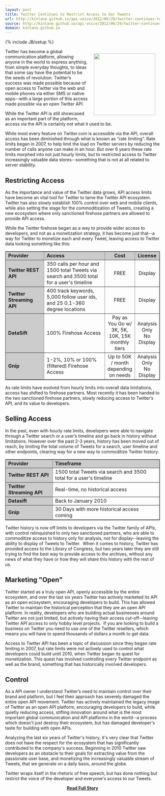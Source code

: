 ```yaml
---
layout: post
title: Twitter Continues to Restrict Access to Our Tweets
url: http://kinlane.github.io/api-voice/2012/06/29/twitter-continues-to-restrict-access-to-our-tweets/
source: http://kinlane.github.io/api-voice/2012/06/29/twitter-continues-to-restrict-access-to-our-tweets/
domain: kinlane.github.io
---
```

{% include JB/setup %}<p><p><img style="padding: 15px;" src="http://kinlane-productions.s3.amazonaws.com/twitter/twitter-access.png" alt="" width="200" align="right" /></p>
<p>Twitter has become a global communication platform, allowing anyone in the world to express anything, from simple everyday thoughts, to ideas that some say have the potential to be the seeds of revolution.  Twitter&rsquo;s success was made possible because of open access to Twitter via the web and mobile phones via either SMS or native apps--with a large portion of this access made possible via an open Twitter API.</p>
<p>While the Twitter API is still showcased as an important part of the platform, access via the API is certainly not what it used to be.</p>
<p>While most every feature on Twitter.com is accessible via the API, overall access has been diminished through what is known as &ldquo;rate limiting&rdquo;.  Rate limits began in 2007, to help limit the load on Twitter servers by reducing the number of calls anyone can make in an hour. But over 6 years these rate limits morphed into not just hourly limits, but to restricted access to Twitter increasingly valuable data stores--something that is not at all related to server stability.</p>
<h2>Restricting Access</h2>
<p>As the importance and value of the Twitter data grows, API access limits have become an vital tool for Twitter to tame the Twitter API ecosystem. Twitter has also slowly establish 100% control over web and mobile clients, while also setting the stage for the commoditization of Tweets, creating a new ecosystem where only sanctioned firehose partners are allowed to provide API access.</p>
<p>While the Twitter firehose began as a way to provide wider access to developers, and not as a monetization strategy, it has become just that--a way for Twitter to monetize each and every Tweet, leaving access to Twitter data looking something like this:</p>
<table border="1" cellspacing="5" cellpadding="5" width="100%">
<tbody>
<tr>
<td style="background-color: #ccc;" width="25%"><strong>Provider</strong></td>
<td style="background-color: #ccc;"><strong>Access</strong></td>
<td style="background-color: #cccccc; text-align: center;" width="15%"><strong>Cost</strong></td>
<td style="background-color: #cccccc; text-align: center;" width="15%"><strong>License</strong></td>
</tr>
<tr>
<td style="background-color: #ccc;"><strong>Twitter REST API</strong></td>
<td>350 calls per hour and 1500 total Tweets via search and 3500 total for a user's timeline</td>
<td style="text-align: center;">FREE</td>
<td style="text-align: center;">Display</td>
</tr>
<tr>
<td style="background-color: #ccc;"><strong>Twitter Streaming API</strong></td>
<td>400 track keywords, 5,000 follow user ids, and 25 0.1-360 degree locations</td>
<td style="text-align: center;">FREE</td>
<td style="text-align: center;">Display</td>
</tr>
<tr>
<td style="background-color: #ccc;"><strong>DataSift</strong></td>
<td>100% Firehose Access</td>
<td style="text-align: center;">Pay as You Go w/ 3K, 5K, 10K, 15K monthly tiers</td>
<td style="text-align: center;">Analysis Only<br />No Display</td>
</tr>
<tr>
<td style="background-color: #ccc;"><strong>Gnip</strong></td>
<td>1-2%, 10% or 100% (filtered) Firehose Access</td>
<td style="text-align: center;">Up to 50K / month depending on needs</td>
<td style="text-align: center;">Analysis Only<br />No Display</td>
</tr>
</tbody>
</table>
<p>As rate limits have evolved from hourly limits into overall data limitations, access has shifted to firehose partners. Most recently it has been handed to the two sanctioned firehose partners, slowly reducing access to Twitter&rsquo;s API, and its value to developers.</p>
<h2>Selling Access</h2>
<p>In the past, even with hourly rate limits, developers were able to navigate through a Twitter search or a user&rsquo;s timeline and go back in history without limitations.  However over the past 2-3 years, history has been moved out of reach, by limiting the total volume of Tweets for a search, user timeline and other endpoints, clearing way for a new way to commoditize Twitter history:</p>
<table border="1" cellspacing="5" cellpadding="5" width="100%">
<tbody>
<tr>
<td style="background-color: #ccc;"><strong>Provider</strong></td>
<td style="background-color: #ccc;"><strong>Timeframe</strong></td>
</tr>
<tr>
<td style="background-color: #ccc;"><strong>Twitter REST API</strong></td>
<td>1500 total Tweets via search and 3500 total for a user's timeline</td>
</tr>
<tr>
<td style="background-color: #ccc;"><strong>Twitter Streaming API</strong></td>
<td>Real-time, no historical access</td>
</tr>
<tr>
<td style="background-color: #ccc;"><strong>Datasift</strong></td>
<td>Back to January 2010</td>
</tr>
<tr>
<td style="background-color: #ccc;"><strong>Gnip</strong></td>
<td>30 Days with more historical access coming</td>
</tr>
</tbody>
</table>
<p>Twitter history is now off limits to developers via the Twitter family of APIs, with control relinquished to only two sanctioned partners, who are able to commoditize access to history only for analysis, not for display--leaving the ability to display of Tweets to Twitter. &nbsp;When it comes to history, Twitter has provided access to the Library of Congress, but two years later they are still trying to find the best way to provide access to the archives, without any news of what they have or how they will share this history with the rest of us.</p>
<h2>Marketing "Open"</h2>
<p>Twitter started as a truly open API, openly accessible by the entire ecosystem, and over the last six years Twitter has actively marketed its API as an open ecosystem, encouraging developers to build. This has allowed Twitter to maintain the historical perception that they are an open API platform. In reality, developers who are building actual businesses around Twitter are not just limited, but actively having their access cut-off--leaving Twitter API access to only hobby level projects. &nbsp;If you are looking to build a business on Twitter you need to use one of the Twitter resellers, which means you will have to spend thousands of dollars a month to get data.</p>
<p>Access to Twitter API has been a topic of discussion since they began rate limiting in 2007, but rate limits were not actively used to control what developers could build until 2010, when Twitter began its quest for monetization.  This quest has involved controlling every Twitter endpoint as well as the brand, something that has historically involved developers.&nbsp;</p>
<h2>Control</h2>
<p>As a API owner I understand Twitter&rsquo;s need to maintain control over their brand and platform, but I feel their approach has severely damaged the entire open API movement. Twitter has actively maintained the legacy image of Twitter as an open API platform, encouraging developers to build, while quietly reducing access, stifling innovation around what is the most important global communication and API platforms in the world--a process which doesn't just destroy their ecosystem, but has damaged developer's taste for building with open APIs.</p>
<p>Analyzing the last six years of Twitter's history, it's very clear that Twitter does not have the respect for the ecosystem that has significantly contributed to the company's success. Beginning in 2010 Twitter saw developers as an obstacle to their goals for extracting value from the passionate user base, and monetizing the increasingly valuable stream of Tweets, that we generate on a daily basis, around the globe. &nbsp;</p>
<p>Twitter wraps itself in the rhetoric of free speech, but has done nothing but restrict the voice of the developer and everyone's access to our Tweets.</p></p>
<center><p><a href="http://kinlane.github.io/api-voice/2012/06/29/twitter-continues-to-restrict-access-to-our-tweets/" style='padding:25px; font-sze:18px; font-weight: bold;'>Read Full Story</a></p></center>
